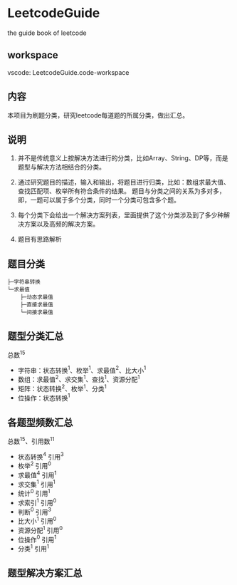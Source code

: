 # LeetcodeGuide

the guide book of leetcode

## workspace

vscode: LeetcodeGuide.code-workspace

## 内容

本项目为刷题分类，研究leetcode每道题的所属分类，做出汇总。

## 说明

1. 并不是传统意义上按解决方法进行的分类，比如Array、String、DP等，而是题型与解决方法相结合的分类。

2. 通过研究题目的描述，输入和输出，将题目进行归类，比如：数组求最大值、查找匹配项、枚举所有符合条件的结果。
题目与分类之间的关系为多对多，即，一题可以属于多个分类，同时一个分类可包含多个题。

3. 每个分类下会给出一个解决方案列表，里面提供了这个分类涉及到了多少种解决方案以及高频的解决方案。

4. 题目有思路解析

## 题目分类

``` text
├─字符串转换
└─求最值
    ├─动态求最值
    ├─直接求最值
    └─间接求最值
```

## 题型分类汇总

总数$^{15}$

+ 字符串：状态转换$^1$、枚举$^1$、求最值$^2$、比大小$^1$
+ 数组：求最值$^2$、求交集$^1$、查找$^1$、资源分配$^1$
+ 矩阵：状态转换$^2$、枚举$^1$、分类$^1$
+ 位操作：状态转换$^1$

## 各题型频数汇总

总数$^{15}$、引用数$^{11}$

+ 状态转换$^4$ 引用$^3$
+ 枚举$^2$ 引用$^0$
+ 求最值$^4$ 引用$^1$
+ 求交集$^1$ 引用$^1$
+ 统计$^0$ 引用$^1$
+ 求索引$^1$ 引用$^0$
+ 判断$^0$ 引用$^3$
+ 比大小$^1$ 引用$^0$
+ 资源分配$^1$ 引用$^0$
+ 位操作$^0$ 引用$^1$
+ 分类$^1$ 引用$^1$

## 题型解决方案汇总
